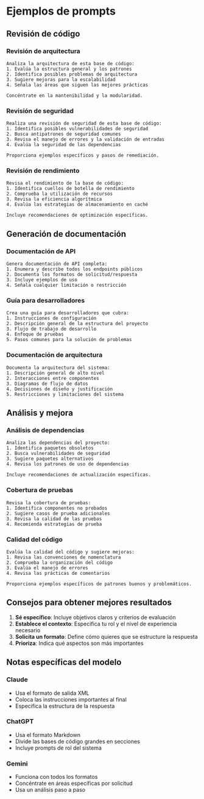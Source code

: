 # Ejemplos de prompts

## Revisión de código

### Revisión de arquitectura
```
Analiza la arquitectura de esta base de código:
1. Evalúa la estructura general y los patrones
2. Identifica posibles problemas de arquitectura
3. Sugiere mejoras para la escalabilidad
4. Señala las áreas que siguen las mejores prácticas

Concéntrate en la mantenibilidad y la modularidad.
```

### Revisión de seguridad
```
Realiza una revisión de seguridad de esta base de código:
1. Identifica posibles vulnerabilidades de seguridad
2. Busca antipatrones de seguridad comunes
3. Revisa el manejo de errores y la validación de entradas
4. Evalúa la seguridad de las dependencias

Proporciona ejemplos específicos y pasos de remediación.
```

### Revisión de rendimiento
```
Revisa el rendimiento de la base de código:
1. Identifica cuellos de botella de rendimiento
2. Comprueba la utilización de recursos
3. Revisa la eficiencia algorítmica
4. Evalúa las estrategias de almacenamiento en caché

Incluye recomendaciones de optimización específicas.
```

## Generación de documentación

### Documentación de API
```
Genera documentación de API completa:
1. Enumera y describe todos los endpoints públicos
2. Documenta los formatos de solicitud/respuesta
3. Incluye ejemplos de uso
4. Señala cualquier limitación o restricción
```

### Guía para desarrolladores
```
Crea una guía para desarrolladores que cubra:
1. Instrucciones de configuración
2. Descripción general de la estructura del proyecto
3. Flujo de trabajo de desarrollo
4. Enfoque de pruebas
5. Pasos comunes para la solución de problemas
```

### Documentación de arquitectura
```
Documenta la arquitectura del sistema:
1. Descripción general de alto nivel
2. Interacciones entre componentes
3. Diagramas de flujo de datos
4. Decisiones de diseño y justificación
5. Restricciones y limitaciones del sistema
```

## Análisis y mejora

### Análisis de dependencias
```
Analiza las dependencias del proyecto:
1. Identifica paquetes obsoletos
2. Busca vulnerabilidades de seguridad
3. Sugiere paquetes alternativos
4. Revisa los patrones de uso de dependencias

Incluye recomendaciones de actualización específicas.
```

### Cobertura de pruebas
```
Revisa la cobertura de pruebas:
1. Identifica componentes no probados
2. Sugiere casos de prueba adicionales
3. Revisa la calidad de las pruebas
4. Recomienda estrategias de prueba
```

### Calidad del código
```
Evalúa la calidad del código y sugiere mejoras:
1. Revisa las convenciones de nomenclatura
2. Comprueba la organización del código
3. Evalúa el manejo de errores
4. Revisa las prácticas de comentarios

Proporciona ejemplos específicos de patrones buenos y problemáticos.
```

## Consejos para obtener mejores resultados

1. **Sé específico**: Incluye objetivos claros y criterios de evaluación
2. **Establece el contexto**: Especifica tu rol y el nivel de experiencia necesario
3. **Solicita un formato**: Define cómo quieres que se estructure la respuesta
4. **Prioriza**: Indica qué aspectos son más importantes

## Notas específicas del modelo

### Claude
- Usa el formato de salida XML
- Coloca las instrucciones importantes al final
- Especifica la estructura de la respuesta

### ChatGPT
- Usa el formato Markdown
- Divide las bases de código grandes en secciones
- Incluye prompts de rol del sistema

### Gemini
- Funciona con todos los formatos
- Concéntrate en áreas específicas por solicitud
- Usa un análisis paso a paso
